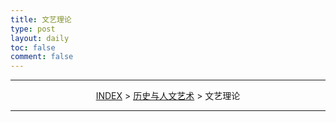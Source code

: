 ```yaml
---
title: 文艺理论
type: post
layout: daily
toc: false
comment: false
---
```

---
<span><center>[INDEX](/gknows/index) > [历史与人文艺术](/gknows/历史与人文艺术) > 文艺理论</center></span>

---
